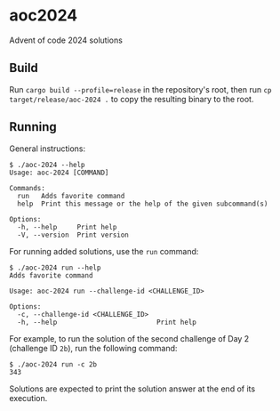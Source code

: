 # aoc2024
Advent of code 2024 solutions

## Build

Run `cargo build --profile=release` in the repository's root, then run `cp target/release/aoc-2024 .` to copy the resulting binary to the root.

## Running

General instructions:
```shell
$ ./aoc-2024 --help
Usage: aoc-2024 [COMMAND]

Commands:
  run   Adds favorite command
  help  Print this message or the help of the given subcommand(s)

Options:
  -h, --help     Print help
  -V, --version  Print version
```

For running added solutions, use the `run` command:

```shell
$ ./aoc-2024 run --help
Adds favorite command

Usage: aoc-2024 run --challenge-id <CHALLENGE_ID>

Options:
  -c, --challenge-id <CHALLENGE_ID>
  -h, --help                         Print help
```

For example, to run the solution of the second challenge of Day 2 (challenge ID `2b`), run the following command:

```shell
$ ./aoc-2024 run -c 2b
343

```

Solutions are expected to print the solution answer at the end of its execution.
